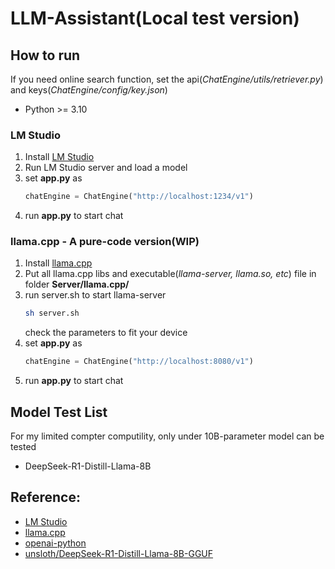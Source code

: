 # LLM-Assistant(Local test version)
## How to run
If you need online search function, set the api(*ChatEngine/utils/retriever.py*) and keys(*ChatEngine/config/key.json*)

- Python >= 3.10

### LM Studio
1. Install [LM Studio](https://lmstudio.ai/)
2. Run LM Studio server and load a model
3. set **app.py** as
    ```python
    chatEngine = ChatEngine("http://localhost:1234/v1")
    ```
4. run **app.py** to start chat

### llama.cpp - A pure-code version(WIP)
1. Install [llama.cpp](https://github.com/ggerganov/llama.cpp)
2. Put all llama.cpp libs and executable(*llama-server, llama.so, etc*) file in folder **Server/llama.cpp/**
3. run server.sh to start llama-server
    ```sh
    sh server.sh
    ```
    check the parameters to fit your device
4. set **app.py** as
    ```python
    chatEngine = ChatEngine("http://localhost:8080/v1")
    ```
5. run **app.py** to start chat

## Model Test List
For my limited compter computility, only under 10B-parameter model can be tested
- DeepSeek-R1-Distill-Llama-8B

## Reference:
- [LM Studio](https://lmstudio.ai/)
- [llama.cpp](https://github.com/ggerganov/llama.cpp)
- [openai-python](https://github.com/openai/openai-python)
- [unsloth/DeepSeek-R1-Distill-Llama-8B-GGUF](https://huggingface.co/unsloth/DeepSeek-R1-Distill-Llama-8B-GGUF)
